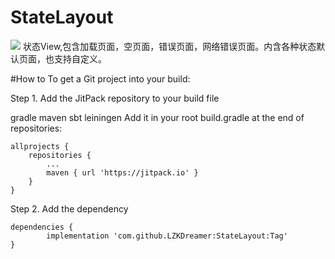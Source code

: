 # StateLayout
[![](https://jitpack.io/v/LZKDreamer/StateLayout.svg)](https://jitpack.io/#LZKDreamer/StateLayout)
状态View,包含加载页面，空页面，错误页面，网络错误页面。内含各种状态默认页面，也支持自定义。

#How to
To get a Git project into your build:

Step 1. Add the JitPack repository to your build file

gradle
maven
sbt
leiningen
Add it in your root build.gradle at the end of repositories:

	allprojects {
		repositories {
			...
			maven { url 'https://jitpack.io' }
		}
	}
Step 2. Add the dependency

	dependencies {
	        implementation 'com.github.LZKDreamer:StateLayout:Tag'
	}

